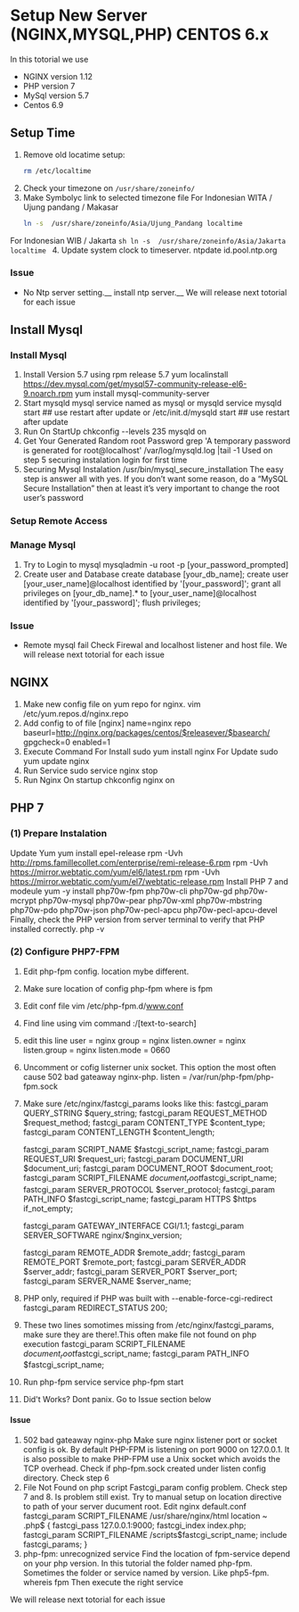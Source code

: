 # Setup New Server (NGINX,MYSQL,PHP) CENTOS 6.x
In this totorial we use
- NGINX version 1.12
- PHP version 7
- MySql version 5.7
- Centos 6.9

## Setup Time
1. Remove old locatime setup:
    ```sh
    rm /etc/localtime
    ```
2. Check your timezone on `/usr/share/zoneinfo/`
3. Make Symbolyc link to selected timezone file
For Indonesian WITA / Ujung pandang /  Makasar
    ```sh
    ln -s  /usr/share/zoneinfo/Asia/Ujung_Pandang localtime
    ```    
For Indonesian WIB / Jakarta
    ```sh
    ln -s  /usr/share/zoneinfo/Asia/Jakarta localtime
    ```
4. Update system clock to timeserver.
ntpdate id.pool.ntp.org
### Issue
- No Ntp server setting.__
install ntp server.__
We will release next totorial for each issue

## Install Mysql
### Install Mysql
1. Install Version 5.7 using rpm release 5.7
    yum localinstall https://dev.mysql.com/get/mysql57-community-release-el6-9.noarch.rpm
    yum install mysql-community-server
2. Start mysqld
mysql service named as mysql or mysqld
    service mysqld start ## use restart after update
or
    /etc/init.d/mysqld start ## use restart after update
3. Run On StartUp
    chkconfig --levels 235 mysqld on
4. Get Your Generated Random root Password
    grep 'A temporary password is generated for root@localhost' /var/log/mysqld.log |tail -1
Used on step 5 securing instalation login for first time
5. Securing Mysql Instalation
    /usr/bin/mysql_secure_installation
The easy step is answer all with yes.
If you don’t want some reason, do a “MySQL Secure Installation” then at least it’s very important to change the root user’s password
### Setup Remote Access

### Manage Mysql
1. Try to Login to mysql
    mysqladmin -u root -p [your_password_prompted]
2. Create user and Database
    create database [your_db_name];
    create user [your_user_name]@localhost identified by '[your_password]';
    grant all privileges on [your_db_name].* to [your_user_name]@localhost identified by '[your_password]';
    flush privileges;
### Issue
- Remote mysql fail
Check Firewal and localhost listener and host file.
We will release next totorial for each issue

## NGINX
1. Make new config file on yum repo for nginx.
    vim /etc/yum.repos.d/nginx.repo
2. Add config to of file
    [nginx]
    name=nginx repo
    baseurl=http://nginx.org/packages/centos/$releasever/$basearch/
    gpgcheck=0
    enabled=1
3. Execute Command
For Install
    sudo yum install nginx
For Update
    sudo yum update nginx
4. Run Service
    sudo service nginx stop
5. Run Nginx On startup
    chkconfig nginx on

## PHP 7

### (1) Prepare Instalation
Update Yum
    yum install epel-release
    rpm -Uvh http://rpms.famillecollet.com/enterprise/remi-release-6.rpm
    rpm -Uvh https://mirror.webtatic.com/yum/el6/latest.rpm
    rpm -Uvh https://mirror.webtatic.com/yum/el7/webtatic-release.rpm
Install PHP 7 and modeule
    yum -y install php70w-fpm php70w-cli php70w-gd php70w-mcrypt php70w-mysql php70w-pear php70w-xml php70w-mbstring php70w-pdo php70w-json php70w-pecl-apcu php70w-pecl-apcu-devel
Finally, check the PHP version from server terminal to verify that PHP installed correctly.
    php -v

### (2) Configure PHP7-FPM
1. Edit php-fpm config. location mybe different.
2. Make sure location of config php-fpm
    where is fpm
3. Edit conf file
    vim /etc/php-fpm.d/www.conf
4. Find line using vim command
    :/[text-to-search]
5. edit this line
    user = nginx
    group = nginx
    listen.owner = nginx
    listen.group = nginx
    listen.mode = 0660
6. Uncomment or cofig listerner unix socket. This option the most often cause 502 bad gateaway nginx-php.
    listen = /var/run/php-fpm/php-fpm.sock
7. Make sure /etc/nginx/fastcgi_params looks like this:
    fastcgi_param  QUERY_STRING       $query_string;
    fastcgi_param  REQUEST_METHOD     $request_method;
    fastcgi_param  CONTENT_TYPE       $content_type;
    fastcgi_param  CONTENT_LENGTH     $content_length;

    fastcgi_param  SCRIPT_NAME        $fastcgi_script_name;
    fastcgi_param  REQUEST_URI        $request_uri;
    fastcgi_param  DOCUMENT_URI       $document_uri;
    fastcgi_param  DOCUMENT_ROOT      $document_root;
    fastcgi_param  SCRIPT_FILENAME    $document_root$fastcgi_script_name;
    fastcgi_param  SERVER_PROTOCOL    $server_protocol;
    fastcgi_param  PATH_INFO          $fastcgi_script_name;
    fastcgi_param  HTTPS              $https if_not_empty;

    fastcgi_param  GATEWAY_INTERFACE  CGI/1.1;
    fastcgi_param  SERVER_SOFTWARE    nginx/$nginx_version;

    fastcgi_param  REMOTE_ADDR        $remote_addr;
    fastcgi_param  REMOTE_PORT        $remote_port;
    fastcgi_param  SERVER_ADDR        $server_addr;
    fastcgi_param  SERVER_PORT        $server_port;
    fastcgi_param  SERVER_NAME        $server_name;

8. PHP only, required if PHP was built with --enable-force-cgi-redirect
    fastcgi_param  REDIRECT_STATUS    200;
9. These two lines somotimes missing from /etc/nginx/fastcgi_params, make sure they are there!.This often make file not found on php execution
    fastcgi_param  SCRIPT_FILENAME    $document_root$fastcgi_script_name;
    fastcgi_param  PATH_INFO          $fastcgi_script_name;
10. Run php-fpm service
    service php-fpm start
11. Did't Works? Dont panix. Go to Issue section below
#### Issue
1. 502 bad gateaway nginx-php
Make sure nginx listener port or socket config is ok.
By default PHP-FPM is listening on port 9000 on 127.0.0.1. It is also possible to make PHP-FPM use a Unix socket which avoids the TCP overhead.
Check if php-fpm.sock created under listen config directory.
Check step 6
2. File Not Found on php script
Fastcgi_param config problem. Check step 7 and 8.
Is problem still exist. Try to manual setup on location directive to path of your server ducument root.
Edit nginx default.conf
    fastcgi_param SCRIPT_FILENAME /usr/share/nginx/html
    location ~ \.php$ {
        fastcgi_pass   127.0.0.1:9000;
        fastcgi_index  index.php;
        fastcgi_param  SCRIPT_FILENAME  /scripts$fastcgi_script_name;
        include        fastcgi_params;
    }
3. php-fpm: unrecognized service
Find the location of fpm-service depend on your php version. In this tutorial the folder named php-fpm. Sometimes the folder or service named by version. Like php5-fpm.
    whereis fpm
Then execute the right service

We will release next totorial for each issue
